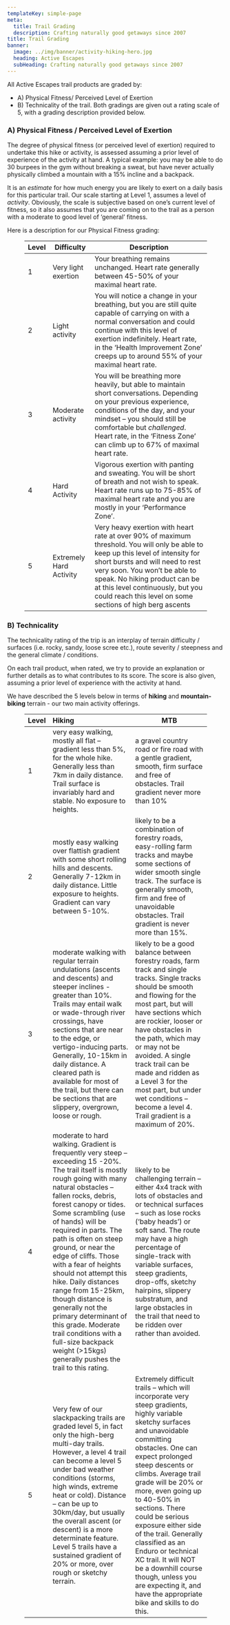 ```yaml
---
templateKey: simple-page
meta:
  title: Trail Grading
  description: Crafting naturally good getaways since 2007
title: Trail Grading
banner:
  image: ../img/banner/activity-hiking-hero.jpg
  heading: Active Escapes
  subHeading: Crafting naturally good getaways since 2007
---
```


All Active Escapes trail products are graded by:

- A) Physical Fitness/ Perceived Level of Exertion
- B) Technicality of the trail. Both gradings are given out a rating scale of 5, with a grading description provided below.

### **A)** **Physical Fitness / Perceived Level of Exertion**

The degree of physical fitness (or perceived level of exertion) required to undertake this hike or activity, is assessed assuming a prior level of experience of the activity at hand. A typical example: you may be able to do 30 burpees in the gym without breaking a sweat, but have never actually physically climbed a mountain with a 15% incline and a backpack.

It is an _estimate_ for how much energy you are likely to exert on a daily basis for this particular trail. Our scale starting at Level 1, assumes a level of _activity_. Obviously, the scale is subjective based on one’s current level of fitness, so it also assumes that you are coming on to the trail as a person with a moderate to good level of ‘general’ fitness.

Here is a description for our Physical Fitness grading:

<figure>
  <table class="perceived">
    <thead>
      <tr>
        <th>Level</th>
        <th>Difficulty</th>
        <th>Description</th>
      </tr>
    </thead>
    <tbody>
      <tr>
        <td>1</td>
        <td>Very light exertion</td>
        <td>
          Your breathing remains unchanged. Heart rate generally between
          45-50% of your maximal heart rate.
        </td>
      </tr>
      <tr>
        <td>2</td>
        <td>Light activity</td>
        <td>
          You will notice a change in your breathing, but you are still
          quite capable of carrying on with a normal conversation and could
          continue with this level of exertion indefinitely. Heart rate, in
          the ‘Health Improvement Zone’ creeps up to around 55% of your
          maximal heart rate.
        </td>
      </tr>
      <tr>
        <td>3</td>
        <td>Moderate activity</td>
        <td>
          You will be breathing more heavily, but able to maintain short
          conversations. Depending on your previous experience, conditions
          of the day, and your mindset – you should still be comfortable but
          <em>challenged</em>. Heart rate, in the ‘Fitness Zone’ can climb
          up to 67% of maximal heart rate.
        </td>
      </tr>
      <tr>
        <td>4</td>
        <td>Hard Activity</td>
        <td>
          Vigorous exertion with panting and sweating. You will be short of
          breath and not wish to speak. Heart rate runs up to 75-85% of
          maximal heart rate and you are mostly in your ‘Performance Zone’.
        </td>
      </tr>
      <tr>
        <td>5</td>
        <td>Extremely Hard Activity</td>
        <td>
          Very heavy exertion with heart rate at over 90% of maximum
          threshold. You will only be able to keep up this level of
          intensity for short bursts and will need to rest very soon. You
          won’t be able to speak. No hiking product can be at this level
          continuously, but you could reach this level on some sections of
          high berg ascents
        </td>
      </tr>
    </tbody>
  </table>
</figure>

### **B)** **Technicality**

The technicality rating of the trip is an interplay of terrain difficulty / surfaces (i.e. rocky, sandy, loose scree etc.), route severity / steepness and the general climate / conditions.

On each trail product, when rated, we try to provide an explanation or further details as to what contributes to its score. The score is also given, assuming a prior level of experience with the activity at hand.

We have described the 5 levels below in terms of **hiking** and **mountain-biking** terrain - our two main activity offerings.

<figure>
  <table class="technical">
    <thead>
        <tr>
        <th>Level</th>
        <th style="text-align: left;">Hiking</th>
        <th>MTB</th>
        </tr>
    </thead>
    <tbody>
        <tr>
        <td>1</td>
        <td style="text-align: left;">
            very easy walking, mostly all flat – gradient less than 5%, for
            the whole hike. Generally less than 7km in daily distance. Trail
            surface is invariably hard and stable. No exposure to heights.
        </td>
        <td>
            a gravel country road or fire road with a gentle gradient, smooth,
            firm surface and free of obstacles. Trail gradient never more than
            10%
        </td>
        </tr>
        <tr>
        <td>2</td>
        <td style="text-align: left;">
            mostly easy walking over flattish gradient with some short rolling
            hills and descents. Generally 7-12km in daily distance. Little
            exposure to heights. Gradient can vary between 5-10%.
        </td>
        <td>
            likely to be a combination of forestry roads, easy-rolling farm
            tracks and maybe some sections of wider smooth single track. The
            surface is generally smooth, firm and free of unavoidable
            obstacles. Trail gradient is never more than 15%.
        </td>
        </tr>
        <tr>
        <td>3</td>
        <td style="text-align: left;">
            moderate walking with regular terrain undulations (ascents and
            descents) and steeper inclines - greater than 10%. Trails may
            entail walk or wade-through river crossings, have sections that
            are near to the edge, or vertigo-inducing parts. Generally,
            10-15km in daily distance. A cleared path is available for most of
            the trail, but there can be sections that are slippery, overgrown,
            loose or rough.
        </td>
        <td>
            likely to be a good balance between forestry roads, farm track and
            single tracks. Single tracks should be smooth and flowing for the
            most part, but will have sections which are rockier, looser or
            have obstacles in the path, which may or may not be avoided. A
            single track trail can be made and ridden as a Level 3 for the
            most part, but under wet conditions – become a level 4. Trail
            gradient is a maximum of 20%.
        </td>
        </tr>
        <tr>
        <td>4</td>
        <td style="text-align: left;">
            moderate to hard walking. Gradient is frequently very steep –
            exceeding 15 -20%. The trail itself is mostly rough going with
            many natural obstacles – fallen rocks, debris, forest canopy or
            tides. Some scrambling (use of hands) will be required in parts.
            The path is often on steep ground, or near the edge of cliffs.
            Those with a fear of heights should not attempt this hike. Daily
            distances range from 15-25km, though distance is generally not the
            primary determinant of this grade. Moderate trail conditions with
            a full-size backpack weight (&gt;15kgs) generally pushes the trail
            to this rating.
        </td>
        <td>
            likely to be challenging terrain – either 4x4 track with lots of
            obstacles and or technical surfaces – such as lose rocks (‘baby
            heads’) or soft sand. The route may have a high percentage of
            single-track with variable surfaces, steep gradients, drop-offs,
            sketchy hairpins, slippery substratum, and large obstacles in the
            trail that need to be ridden over rather than avoided.
        </td>
        </tr>
        <tr>
        <td>5</td>
        <td style="text-align: left;">
            Very few of our slackpacking trails are graded level 5, in fact
            only the high-berg multi-day trails. However, a level 4 trail can
            become a level 5 under bad weather conditions (storms, high winds,
            extreme heat or cold). Distance – can be up to 30km/day, but
            usually the overall ascent (or descent) is a more determinate
            feature. Level 5 trails have a sustained gradient of 20% or more,
            over rough or sketchy terrain.
        </td>
        <td>
            Extremely difficult trails – which will incorporate very steep
            gradients, highly variable sketchy surfaces and unavoidable
            committing obstacles. One can expect prolonged steep descents or
            climbs. Average trail grade will be 20% or more, even going up to
            40-50% in sections. There could be serious exposure either side of
            the trail. Generally classified as an Enduro or technical XC
            trail. It will NOT be a downhill course though, unless you are
            expecting it, and have the appropriate bike and skills to do this.
        </td>
        </tr>
    </tbody>
    </table>
</figure>
